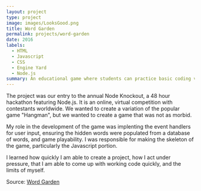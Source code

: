 ```yaml
---
layout: project
type: project
image: images/LooksGood.png
title: Word Garden
permalink: projects/word-garden
date: 2016
labels:
  - HTML
  - Javascript
  - CSS
  - Engine Yard
  - Node.js
summary: An educational game where students can practice basic coding vocabulary
---
```


The project was our entry to the annual Node Knockout, a 48 hour hackathon featuring Node.js. It is an online, virtual competition with contestants worldwide. We wanted to create a variation of the popular game "Hangman", but we wanted to create a game that was not as morbid.

My role in the development of the game was implenting the event handlers for user input, ensuring the hidden words were populated from a database of words, and game playability. I was responsible for making the skeleton of the game, particularly the Javascript portion.

I learned how quickly I am able to create a project, how I act under pressure, that I am able to come up with working code quickly, and the limits of myself.

Source: <a href="https://sogalutira.github.io/nodeknockout2016-looksgood/"><i class="large github icon "></i>Word Garden</a>

